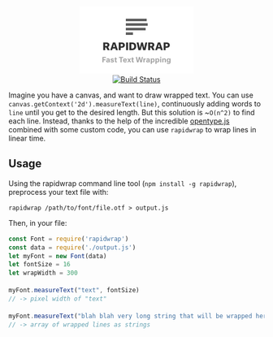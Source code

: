 <p align="center">
  <img src="https://raw.githubusercontent.com/lord/img/master/logo-rapidwrap.png" alt="Rapid Wrap: Fast Text Wrapping" width="226">
  <br>
  <a href="https://travis-ci.org/lord/rapidwrap"><img src="https://travis-ci.org/lord/rapidwrap.svg?branch=master" alt="Build Status"></a>
</p>

Imagine you have a canvas, and want to draw wrapped text. You can use `canvas.getContext('2d').measureText(line)`, continuously adding words to `line` until you get to the desired length. But this solution is ~`O(n^2)` to find each line. Instead, thanks to the help of the incredible [opentype.js](https://opentype.js.org/) combined with some custom code, you can use `rapidwrap` to wrap lines in linear time.

<h2>Usage</h2>

Using the rapidwrap command line tool (`npm install -g rapidwrap`), preprocess your text file with:

    rapidwrap /path/to/font/file.otf > output.js
    
Then, in your file:

```js
const Font = require('rapidwrap')
const data = require('./output.js')
let myFont = new Font(data)
let fontSize = 16
let wrapWidth = 300

myFont.measureText("text", fontSize)
// -> pixel width of "text"

myFont.measureText("blah blah very long string that will be wrapped here", fontSize, wrapWidth)
// -> array of wrapped lines as strings
```
